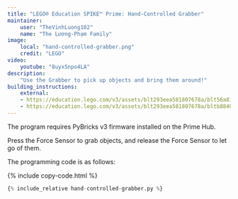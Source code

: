 ```yaml
---
title: "LEGO® Education SPIKE™ Prime: Hand-Controlled Grabber"
maintainer:
    user: "TheVinhLuong102"
    name: "The Lương-Phạm Family"
image:
    local: "hand-controlled-grabber.png"
    credit: "LEGO"
video:
    youtube: "8uyx5npo4LA"
description:
    "Use the Grabber to pick up objects and bring them around!"
building_instructions:
    external:
    - https://education.lego.com/v3/assets/blt293eea581807678a/blt56a81c75560c9a81/5f8802cbf71916144453a493/supercleaup-bi-pdf-book1of3.pdf
    - https://education.lego.com/v3/assets/blt293eea581807678a/bltb8840f08a6d0362b/5f8802dc2792080f7721405c/supercleaup-bi-pdf-book3of3.pdf
---
```



The program requires PyBricks v3 firmware installed on the Prime Hub.

Press the Force Sensor to grab objects, and release the Force Sensor to let go of them.

The programming code is as follows:

{% include copy-code.html %}
```python
{% include_relative hand-controlled-grabber.py %}
```
